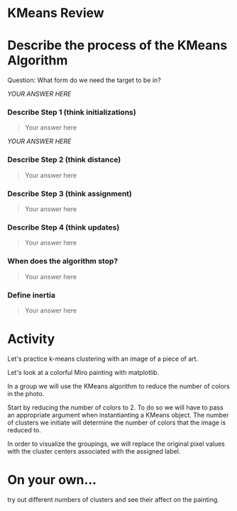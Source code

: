 # KMeans Review

# Describe the process of the KMeans Algorithm

Question: What form do we need the target to be in?

*YOUR ANSWER HERE*

### Describe Step 1 (think initializations)

> Your answer here

*YOUR ANSWER HERE*

### Describe Step 2 (think distance)

> Your answer here

### Describe Step 3 (think assignment)

> Your answer here

### Describe Step 4 (think updates)

> Your answer here

### When does the algorithm stop?

> Your answer here

### Define inertia

> Your answer here

# Activity

Let's practice k-means clustering with an image of a piece of art. 

Let's look at a colorful Miro painting with matplotlib.

In a group we will use the KMeans algorithm to reduce the number of colors in the photo.   

Start by reducing the number of colors to 2.  To do so we will have to pass an appropriate argument  when instantianting a KMeans object.  The number of clusters we initiate will determine the number of colors that the image is reduced to.

In order to visualize the groupings, we will replace the original pixel values with the cluster centers associated with the assigned label.

# On your own...
try out different numbers of clusters and see their affect on the painting.
